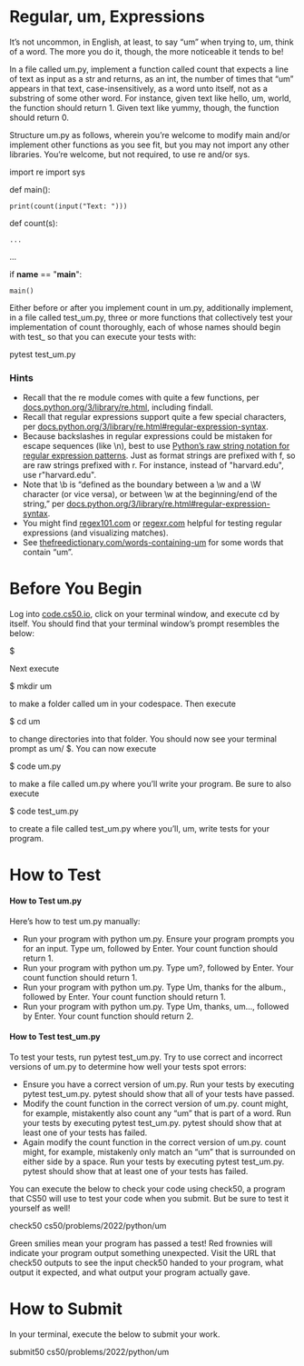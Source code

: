 # Regular, um, Expressions

It’s not uncommon, in English, at least, to say “um” when trying to, um, think of a word. The more you do it, though, the more noticeable it tends to be!

In a file called um.py, implement a function called count that expects a line of text as input as a str and returns, as an int, the number of times that “um” appears in that text, case-insensitively, as a word unto itself, not as a substring of some other word. For instance, given text like hello, um, world, the function should return 1. Given text like yummy, though, the function should return 0.

Structure um.py as follows, wherein you’re welcome to modify main and/or implement other functions as you see fit, but you may not import any other libraries. You’re welcome, but not required, to use re and/or sys.

import re
import sys


def main():

    print(count(input("Text: ")))


def count(s):

    ...


...


if __name__ == "__main__":

    main()

Either before or after you implement count in um.py, additionally implement, in a file called test_um.py, three or more functions that collectively test your implementation of count thoroughly, each of whose names should begin with test_ so that you can execute your tests with:

pytest test_um.py

### Hints

* Recall that the re module comes with quite a few functions, per [docs.python.org/3/library/re.html](https://docs.python.org/3/library/re.html), including findall.
* Recall that regular expressions support quite a few special characters, per [docs.python.org/3/library/re.html#regular-expression-syntax](https://docs.python.org/3/library/re.html#regular-expression-syntax).
* Because backslashes in regular expressions could be mistaken for escape sequences (like \n), best to use [Python’s raw string notation for regular expression patterns](https://docs.python.org/3/library/re.html#module-re). Just as format strings are prefixed with f, so are raw strings prefixed with r. For instance, instead of "harvard\.edu", use r"harvard\.edu".
* Note that \b is “defined as the boundary between a \w and a \W character (or vice versa), or between \w at the beginning/end of the string,” per [docs.python.org/3/library/re.html#regular-expression-syntax](https://docs.python.org/3/library/re.html#regular-expression-syntax).
* You might find [regex101.com](https://regex101.com/) or [regexr.com](https://regexr.com/) helpful for testing regular expressions (and visualizing matches).
* See [thefreedictionary.com/words-containing-um](https://www.thefreedictionary.com/words-containing-um) for some words that contain “um”.

# Before You Begin
Log into [code.cs50.io](https://code.cs50.io/), click on your terminal window, and execute cd by itself. You should find that your terminal window’s prompt resembles the below:

$

Next execute

$ mkdir um

to make a folder called um in your codespace.
Then execute

$ cd um

to change directories into that folder. You should now see your terminal prompt as um/ $. You can now execute

$ code um.py

to make a file called um.py where you’ll write your program. Be sure to also execute

$ code test_um.py

to create a file called test_um.py where you’ll, um, write tests for your program.

# How to Test

#### How to Test um.py

Here’s how to test um.py manually:

* Run your program with python um.py. Ensure your program prompts you for an input. Type um, followed by Enter. Your count function should return 1.
* Run your program with python um.py. Type um?, followed by Enter. Your count function should return 1.
* Run your program with python um.py. Type Um, thanks for the album., followed by Enter. Your count function should return 1.
* Run your program with python um.py. Type Um, thanks, um..., followed by Enter. Your count function should return 2.

#### How to Test test_um.py

To test your tests, run pytest test_um.py. Try to use correct and incorrect versions of um.py to determine how well your tests spot errors:

* Ensure you have a correct version of um.py. Run your tests by executing pytest test_um.py. pytest should show that all of your tests have passed.
* Modify the count function in the correct version of um.py. count might, for example, mistakently also count any “um” that is part of a word. Run your tests by executing pytest test_um.py. pytest should show that at least one of your tests has failed.
* Again modify the count function in the correct version of um.py. count might, for example, mistakenly only match an “um” that is surrounded on either side by a space. Run your tests by executing pytest test_um.py. pytest should show that at least one of your tests has failed.

You can execute the below to check your code using check50, a program that CS50 will use to test your code when you submit. But be sure to test it yourself as well!

check50 cs50/problems/2022/python/um

Green smilies mean your program has passed a test! Red frownies will indicate your program output something unexpected. Visit the URL that check50 outputs to see the input check50 handed to your program, what output it expected, and what output your program actually gave.

# How to Submit

In your terminal, execute the below to submit your work.

submit50 cs50/problems/2022/python/um

